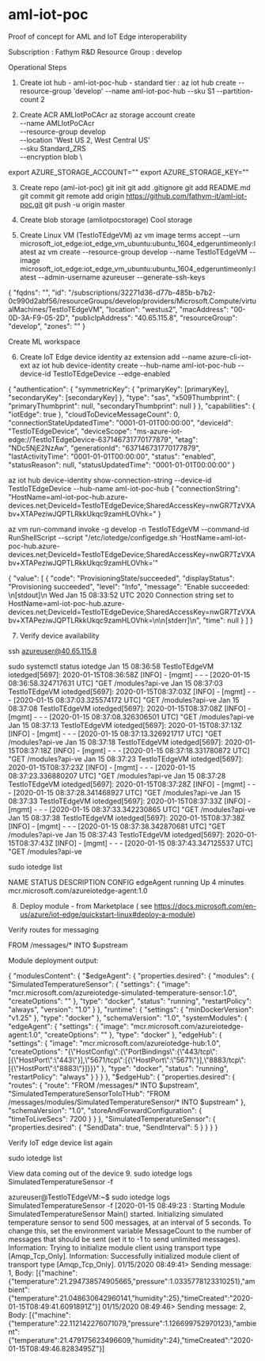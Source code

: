 # aml-iot-poc
Proof of concept for AML and IoT Edge interoperability

Subscription : Fathym R&D
Resource Group : develop


Operational Steps

1. Create iot hub - aml-iot-poc-hub - standard tier :
az iot hub create --resource-group 'develop' --name aml-iot-poc-hub --sku S1 --partition-count 2

2. Create ACR AMLIotPoCAcr 
az storage account create \
    --name AMLIotPoCAcr \
    --resource-group develop \
    --location 'West US 2, West Central US' \
    --sku Standard_ZRS \
    --encryption blob \
	
export AZURE_STORAGE_ACCOUNT="<account-name>"
export AZURE_STORAGE_KEY="<account-key>"

3. Create repo (aml-iot-poc)
git init
git add .gitignore
git add README.md
git commit
git remote add origin https://github.com/fathym-it/aml-iot-poc.git
git push -u origin master

4. Create blob storage (amliotpocstorage) Cool storage


5. Create Linux VM (TestIoTEdgeVM)
az vm image terms accept --urn microsoft_iot_edge:iot_edge_vm_ubuntu:ubuntu_1604_edgeruntimeonly:latest
az vm create --resource-group develop --name TestIoTEdgeVM --image microsoft_iot_edge:iot_edge_vm_ubuntu:ubuntu_1604_edgeruntimeonly:latest --admin-username azureuser --generate-ssh-keys

{
  "fqdns": "",
  "id": "/subscriptions/32271d36-d77b-485b-b7b2-0c990d2abf56/resourceGroups/develop/providers/Microsoft.Compute/virtualMachines/TestIoTEdgeVM",
  "location": "westus2",
  "macAddress": "00-0D-3A-F9-05-2D",
  "publicIpAddress": "40.65.115.8",
  "resourceGroup": "develop",
  "zones": ""
}

Create ML workspace

6.  Create IoT Edge device identity
az extension add --name azure-cli-iot-ext
az iot hub device-identity create --hub-name aml-iot-poc-hub --device-id TestIoTEdgeDevice --edge-enabled

{
  "authentication": {
    "symmetricKey": {
      "primaryKey": [primaryKey],
      "secondaryKey": [secondaryKey]
	},
    "type": "sas",
    "x509Thumbprint": {
      "primaryThumbprint": null,
      "secondaryThumbprint": null
    }
  },
  "capabilities": {
    "iotEdge": true
  },
  "cloudToDeviceMessageCount": 0,
  "connectionStateUpdatedTime": "0001-01-01T00:00:00",
  "deviceId": "TestIoTEdgeDevice",
  "deviceScope": "ms-azure-iot-edge://TestIoTEdgeDevice-637146731770177879",
  "etag": "NDc5NjE2NzAw",
  "generationId": "637146731770177879",
  "lastActivityTime": "0001-01-01T00:00:00",
  "status": "enabled",
  "statusReason": null,
  "statusUpdatedTime": "0001-01-01T00:00:00"
}

az iot hub device-identity show-connection-string --device-id TestIoTEdgeDevice --hub-name aml-iot-poc-hub
{
  "connectionString": "HostName=aml-iot-poc-hub.azure-devices.net;DeviceId=TestIoTEdgeDevice;SharedAccessKey=nwGR7TzVXAbv+XTAPeziwJQPTLRkkUkqc9zamHLOVhk="
}

az vm run-command invoke -g develop -n TestIoTEdgeVM --command-id RunShellScript --script "/etc/iotedge/configedge.sh 'HostName=aml-iot-poc-hub.azure-devices.net;DeviceId=TestIoTEdgeDevice;SharedAccessKey=nwGR7TzVXAbv+XTAPeziwJQPTLRkkUkqc9zamHLOVhk='"

{
  "value": [
    {
      "code": "ProvisioningState/succeeded",
      "displayStatus": "Provisioning succeeded",
      "level": "Info",
      "message": "Enable succeeded: \n[stdout]\n Wed Jan 15 08:33:52 UTC 2020 Connection string set to HostName=aml-iot-poc-hub.azure-devices.net;DeviceId=TestIoTEdgeDevice;SharedAccessKey=nwGR7TzVXAbv+XTAPeziwJQPTLRkkUkqc9zamHLOVhk=\n\n[stderr]\n",
      "time": null
    }
  ]
}

7.  Verify device availability

ssh azureuser@40.65.115.8

sudo systemctl status iotedge
Jan 15 08:36:58 TestIoTEdgeVM iotedged[5697]: 2020-01-15T08:36:58Z [INFO] - [mgmt] - - - [2020-01-15 08:36:58.324717631 UTC] "GET /modules?api-ve
Jan 15 08:37:03 TestIoTEdgeVM iotedged[5697]: 2020-01-15T08:37:03Z [INFO] - [mgmt] - - - [2020-01-15 08:37:03.325574172 UTC] "GET /modules?api-ve
Jan 15 08:37:08 TestIoTEdgeVM iotedged[5697]: 2020-01-15T08:37:08Z [INFO] - [mgmt] - - - [2020-01-15 08:37:08.326306501 UTC] "GET /modules?api-ve
Jan 15 08:37:13 TestIoTEdgeVM iotedged[5697]: 2020-01-15T08:37:13Z [INFO] - [mgmt] - - - [2020-01-15 08:37:13.326921717 UTC] "GET /modules?api-ve
Jan 15 08:37:18 TestIoTEdgeVM iotedged[5697]: 2020-01-15T08:37:18Z [INFO] - [mgmt] - - - [2020-01-15 08:37:18.331780872 UTC] "GET /modules?api-ve
Jan 15 08:37:23 TestIoTEdgeVM iotedged[5697]: 2020-01-15T08:37:23Z [INFO] - [mgmt] - - - [2020-01-15 08:37:23.336880207 UTC] "GET /modules?api-ve
Jan 15 08:37:28 TestIoTEdgeVM iotedged[5697]: 2020-01-15T08:37:28Z [INFO] - [mgmt] - - - [2020-01-15 08:37:28.341468927 UTC] "GET /modules?api-ve
Jan 15 08:37:33 TestIoTEdgeVM iotedged[5697]: 2020-01-15T08:37:33Z [INFO] - [mgmt] - - - [2020-01-15 08:37:33.342230865 UTC] "GET /modules?api-ve
Jan 15 08:37:38 TestIoTEdgeVM iotedged[5697]: 2020-01-15T08:37:38Z [INFO] - [mgmt] - - - [2020-01-15 08:37:38.342870681 UTC] "GET /modules?api-ve
Jan 15 08:37:43 TestIoTEdgeVM iotedged[5697]: 2020-01-15T08:37:43Z [INFO] - [mgmt] - - - [2020-01-15 08:37:43.347125537 UTC] "GET /modules?api-ve


sudo iotedge list

NAME             STATUS           DESCRIPTION      CONFIG
edgeAgent        running          Up 4 minutes     mcr.microsoft.com/azureiotedge-agent:1.0


8.  Deploy module - from Marketplace 
( see https://docs.microsoft.com/en-us/azure/iot-edge/quickstart-linux#deploy-a-module)

Verify routes for messaging

FROM /messages/* INTO $upstream

Module deployment output:

{
    "modulesContent": {
        "$edgeAgent": {
            "properties.desired": {
                "modules": {
                    "SimulatedTemperatureSensor": {
                        "settings": {
                            "image": "mcr.microsoft.com/azureiotedge-simulated-temperature-sensor:1.0",
                            "createOptions": ""
                        },
                        "type": "docker",
                        "status": "running",
                        "restartPolicy": "always",
                        "version": "1.0"
                    }
                },
                "runtime": {
                    "settings": {
                        "minDockerVersion": "v1.25"
                    },
                    "type": "docker"
                },
                "schemaVersion": "1.0",
                "systemModules": {
                    "edgeAgent": {
                        "settings": {
                            "image": "mcr.microsoft.com/azureiotedge-agent:1.0",
                            "createOptions": ""
                        },
                        "type": "docker"
                    },
                    "edgeHub": {
                        "settings": {
                            "image": "mcr.microsoft.com/azureiotedge-hub:1.0",
                            "createOptions": "{\"HostConfig\":{\"PortBindings\":{\"443/tcp\":[{\"HostPort\":\"443\"}],\"5671/tcp\":[{\"HostPort\":\"5671\"}],\"8883/tcp\":[{\"HostPort\":\"8883\"}]}}}"
                        },
                        "type": "docker",
                        "status": "running",
                        "restartPolicy": "always"
                    }
                }
            }
        },
        "$edgeHub": {
            "properties.desired": {
                "routes": {
                    "route": "FROM /messages/* INTO $upstream",
                    "SimulatedTemperatureSensorToIoTHub": "FROM /messages/modules/SimulatedTemperatureSensor/* INTO $upstream"
                },
                "schemaVersion": "1.0",
                "storeAndForwardConfiguration": {
                    "timeToLiveSecs": 7200
                }
            }
        },
        "SimulatedTemperatureSensor": {
            "properties.desired": {
                "SendData": true,
                "SendInterval": 5
            }
        }
    }
}

Verify IoT edge device list again

sudo iotedge list

View data coming out of the device
9.  sudo iotedge logs SimulatedTemperatureSensor -f

azureuser@TestIoTEdgeVM:~$ sudo iotedge logs SimulatedTemperatureSensor -f
[2020-01-15 08:49:23 : Starting Module
SimulatedTemperatureSensor Main() started.
Initializing simulated temperature sensor to send 500 messages, at an interval of 5 seconds.
To change this, set the environment variable MessageCount to the number of messages that should be sent (set it to -1 to send unlimited messages).
Information: Trying to initialize module client using transport type [Amqp_Tcp_Only].
Information: Successfully initialized module client of transport type [Amqp_Tcp_Only].
        01/15/2020 08:49:41> Sending message: 1, Body: [{"machine":{"temperature":21.294738574905665,"pressure":1.0335778123310251},"ambient":{"temperature":21.048630642960141,"humidity":25},"timeCreated":"2020-01-15T08:49:41.6091891Z"}]
        01/15/2020 08:49:46> Sending message: 2, Body: [{"machine":{"temperature":22.112142276071079,"pressure":1.126699752970123},"ambient":{"temperature":21.479175623496609,"humidity":24},"timeCreated":"2020-01-15T08:49:46.8283495Z"}]

